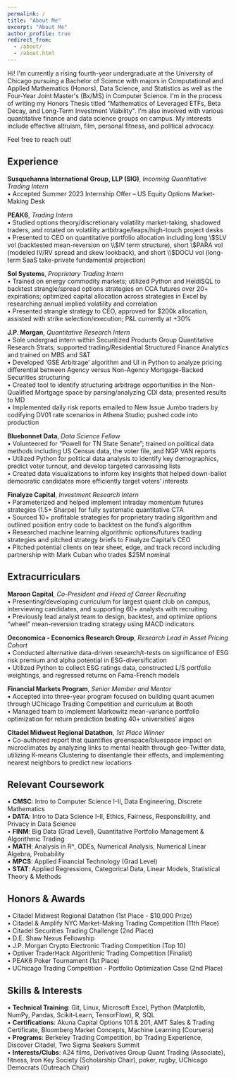 ```yaml
---
permalink: /
title: "About Me"
excerpt: "About Me"
author_profile: true
redirect_from: 
  - /about/
  - /about.html
---
```


Hi! I'm currently a rising fourth-year undergraduate at the University of Chicago pursuing a Bachelor of Science with majors in Computational and Applied Mathematics (Honors), Data Science, and Statistics as well as the Four-Year Joint Master's (Bx/MS) in Computer Science. I'm in the process of writing my Honors Thesis titled "Mathematics of Leveraged ETFs, Beta Decay, and Long-Term Investment Viability". I’m also involved with various quantitative finance and data science groups on campus. My interests include effective altruism, film, personal fitness, and political advocacy.

Feel free to reach out!

Experience
------

**Susquehanna International Group, LLP (SIG)**, *Incoming Quantitative Trading Intern* <br />
• Accepted Summer 2023 Internship Offer – US Equity Options Market-Making Desk

**PEAK6**, *Trading Intern* <br />
• Studied options theory/discretionary volatility market-taking, shadowed traders, and rotated on volatility artbitrage/leaps/high-touch project desks<br>
• Presented to CEO on quantitative portfolio allocation including long \\$SLV vol (backtested mean-reversion on \\$IV term structure), short \\$PARA vol (modeled IV/RV spread and skew lookback), and short \\$DOCU vol (long-term SaaS take-private fundamental projection)

**Sol Systems**, *Proprietary Trading Intern* <br />
• Trained on energy commodity markets; utilized Python and HeidiSQL to backtest strangle/spread options strategies on CCA futures over 20+ expirations; optimized capital allocation across strategies in Excel by researching annual implied volatility and correlation<br>
• Presented strangle strategy to CEO, approved for $200k allocation, assisted with strike selection/execution; P&L currently at +30%

**J.P. Morgan**, *Quantitative Research Intern* <br />
• Sole undergrad intern within Securitized Products Group Quantitative Research Strats; supported trading/Residential Structured Finance Analytics and trained on MBS and S&T<br>
• Developed ‘GSE Arbitrage’ algorithm and UI in Python to analyze pricing differential between Agency versus Non-Agency Mortgage-Backed Securities structuring<br>
• Created tool to identify structuring arbitrage opportunities in the Non-Qualified Mortgage space by parsing/analyzing CDI data; presented results to MD<br>
• Implemented daily risk reports emailed to New Issue Jumbo traders by codifying DV01 rate scenarios in Athena Studio; pushed code into production

**Bluebonnet Data**, *Data Science Fellow* <br />
• Volunteered for “Powell for TN State Senate”; trained on political data methods including US Census data, the voter file, and NGP VAN reports<br>
• Utilized Python for political data analysis to identify key demographics, predict voter turnout, and develop targeted canvassing lists<br>
• Created data visualizations to inform key insights that helped down-ballot democratic candidates more efficiently target voters’ interests

**Finalyze Capital**, *Investment Research Intern* <br />
• Parameterized and helped implement intraday momentum futures strategies (1.5+ Sharpe) for fully systematic quantitative CTA<br>
• Sourced 10+ profitable strategies for proprietary trading algorithm and outlined position entry code to backtest on the fund’s algorithm<br>
• Researched machine learning algorithmic options/futures trading strategies and pitched strategy briefs to Finalyze Capital’s CEO<br>
• Pitched potential clients on tear sheet, edge, and track record including partnership with Mark Cuban who trades $25M nominal

Extracurriculars
------

**Maroon Capital**, *Co-President and Head of Career Recruiting*<br />
• Presenting/developing curriculum for largest quant club on campus, interviewing candidates, and supporting 60+ analysts with recruiting<br>
• Previously lead analyst team to design, backtest, and optimize options “wheel” mean-reversion trading strategy using MACD indicators

**Oeconomica - Economics Research Group**, *Research Lead in Asset Pricing Cohort*<br />
• Conducted alternative data-driven research/t-tests on significance of ESG risk premium and alpha potential in ESG-diversification<br /> 
• Utilized Python to collect ESG ratings data, constructed L/S portfolio weightings, and regressed returns on Fama-French models

**Financial Markets Program**, *Senior Member and Mentor*<br />
• Accepted into three-year program focused on building quant acumen through UChicago Trading Competition and curriculum at Booth<br>
• Managed team to implement Markowitz mean-variance portfolio optimization for return prediction beating 40+ universities’ algos

**Citadel Midwest Regional Datathon**, *1st Place Winner* <br />
• Co-authored report that quantifies greenspace/bluespace impact on microclimates by analyzing links to mental health through geo-Twitter data, utilizing K-means Clustering to disentangle their effects, and implementing nearest neighbors to predict new locations

Relevant Coursework
------

• **CMSC**: Intro to Computer Science I-II, Data Engineering, Discrete Mathematics<br>
• **DATA**: Intro to Data Science I-II, Ethics, Fairness, Responsibility, and Privacy in Data Science<br>
• **FINM**: Big Data (Grad Level), Quantitative Portfolio Management & Algorithmic Trading<br>
• **MATH**: Analysis in Rⁿ, ODEs, Numerical Analysis, Numerical Linear Algebra, Probability<br>
• **MPCS**: Applied Financial Technology (Grad Level)<br>
• **STAT**: Applied Regressions, Categorical Data, Linear Models, Statistical Theory & Methods

Honors & Awards
------

• Citadel Midwest Regional Datathon (1st Place - \$10,000 Prize)<br>
• Citadel & Amplify NYC Market-Making Trading Competition (11th Place)<br>
• Citadel Securities Trading Challenge (2nd Place)<br>
• D.E. Shaw Nexus Fellowship<br> 
• J.P. Morgan Crypto Electronic Trading Competition (Top 10)<br>
• Optiver TraderHack Algorithmic Trading Competition (Finalist)<br>
• PEAK6 Poker Tournament (1st Place)<br>
• UChicago Trading Competition - Portfolio Optimization Case (2nd Place)

Skills & Interests
------
• **Technical Training**: Git, Linux, Microsoft Excel, Python (Matplotlib, NumPy, Pandas, Scikit-Learn, TensorFlow), R, SQL<br>
• **Certifications**: Akuna Capital Options 101 & 201, AMT Sales & Trading Certificate, Bloomberg Market Concepts, Machine Learning (Coursera)<br>
• **Programs**: Berkeley Trading Competition, bp Trading Experience, Discover Citadel, Two Sigma Seekers Summit<br>
• **Interests/Clubs**: A24 films, Derivatives Group Quant Trading (Associate), fitness, Iron Key Society (Scholarship Chair), poker, rugby, UChicago Democrats (Outreach Chair)
